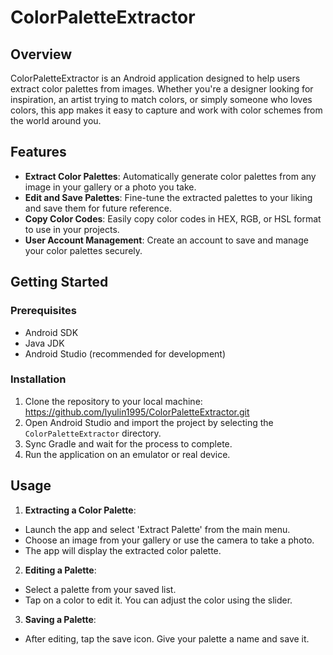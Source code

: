 # ColorPaletteExtractor

## Overview
ColorPaletteExtractor is an Android application designed to help users extract color palettes from images. Whether you're a designer looking for inspiration, an artist trying to match colors, or simply someone who loves colors, this app makes it easy to capture and work with color schemes from the world around you.

## Features
- **Extract Color Palettes**: Automatically generate color palettes from any image in your gallery or a photo you take.
- **Edit and Save Palettes**: Fine-tune the extracted palettes to your liking and save them for future reference.
- **Copy Color Codes**: Easily copy color codes in HEX, RGB, or HSL format to use in your projects.
- **User Account Management**: Create an account to save and manage your color palettes securely.

## Getting Started

### Prerequisites
- Android SDK
- Java JDK
- Android Studio (recommended for development)

### Installation
1. Clone the repository to your local machine: https://github.com/lyulin1995/ColorPaletteExtractor.git
2. Open Android Studio and import the project by selecting the `ColorPaletteExtractor` directory.
3. Sync Gradle and wait for the process to complete.
4. Run the application on an emulator or real device.

## Usage
1. **Extracting a Color Palette**:
- Launch the app and select 'Extract Palette' from the main menu.
- Choose an image from your gallery or use the camera to take a photo.
- The app will display the extracted color palette.

2. **Editing a Palette**:
- Select a palette from your saved list.
- Tap on a color to edit it. You can adjust the color using the slider.

3. **Saving a Palette**:
- After editing, tap the save icon. Give your palette a name and save it.


